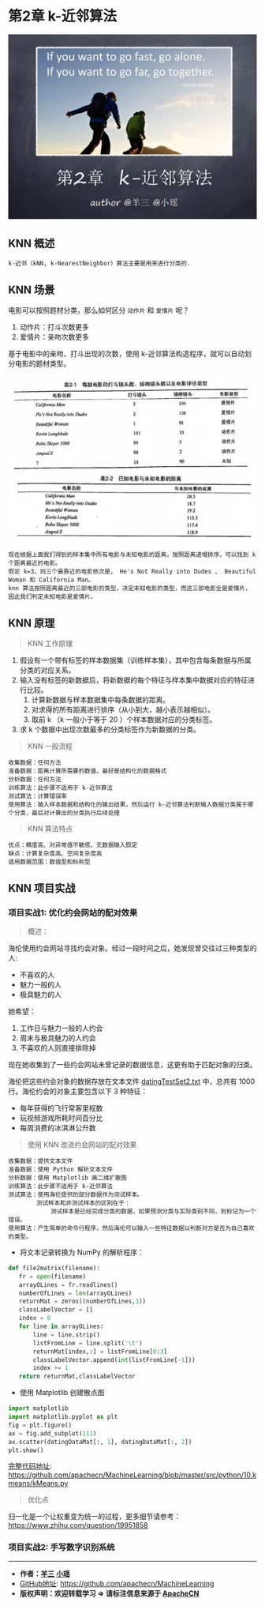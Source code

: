 # 第2章 k-近邻算法
<script type="text/javascript" src="http://cdn.mathjax.org/mathjax/latest/MathJax.js?config=default"></script>

![k-近邻算法_首页](/images/2.KNN/knn_headPage_xy.png "k-近邻算法首页")

## KNN 概述

`k-近邻（kNN, k-NearestNeighbor）算法主要是用来进行分类的.`

## KNN 场景

电影可以按照题材分类，那么如何区分 `动作片` 和 `爱情片` 呢？<br/>
1. 动作片：打斗次数更多
2. 爱情片：亲吻次数更多

基于电影中的亲吻、打斗出现的次数，使用 k-近邻算法构造程序，就可以自动划分电影的题材类型。

![电影视频案例](/images/2.KNN/knn-1-movie.png "电影视频案例")

```
现在根据上面我们得到的样本集中所有电影与未知电影的距离，按照距离递增排序，可以找到 k 个距离最近的电影。
假定 k=3，则三个最靠近的电影依次是， He's Not Really into Dudes 、 Beautiful Woman 和 California Man。
knn 算法按照距离最近的三部电影的类型，决定未知电影的类型，而这三部电影全是爱情片，因此我们判定未知电影是爱情片。
```

## KNN 原理

> KNN 工作原理

1. 假设有一个带有标签的样本数据集（训练样本集），其中包含每条数据与所属分类的对应关系。
2. 输入没有标签的新数据后，将新数据的每个特征与样本集中数据对应的特征进行比较。
    1. 计算新数据与样本数据集中每条数据的距离。
    2. 对求得的所有距离进行排序（从小到大，越小表示越相似）。
    3. 取前 k （k 一般小于等于 20 ）个样本数据对应的分类标签。
3. 求 k 个数据中出现次数最多的分类标签作为新数据的分类。

> KNN 一般流程

```
收集数据：任何方法
准备数据：距离计算所需要的数值，最好是结构化的数据格式
分析数据：任何方法
训练算法：此步骤不适用于 k-近邻算法
测试算法：计算错误率
使用算法：输入样本数据和结构化的输出结果，然后运行 k-近邻算法判断输入数据分类属于哪个分类，最后对计算出的分类执行后续处理
```

> KNN 算法特点

```
优点：精度高、对异常值不敏感、无数据输入假定
缺点：计算复杂度高、空间复杂度高
适用数据范围：数值型和标称型
```

## KNN 项目实战

### 项目实战1: 优化约会网站的配对效果

> 概述：

海伦使用约会网站寻找约会对象。经过一段时间之后，她发现曾交往过三种类型的人:
* 不喜欢的人
* 魅力一般的人
* 极具魅力的人

她希望：
1. 工作日与魅力一般的人约会
2. 周末与极具魅力的人约会
3. 不喜欢的人则直接排除掉

现在她收集到了一些约会网站未曾记录的数据信息，这更有助于匹配对象的归类。

海伦把这些约会对象的数据存放在文本文件 [datingTestSet2.txt](https://github.com/apachecn/MachineLearning/blob/master/input/2.KNN/datingTestSet2.txt) 中，总共有 1000 行。海伦约会的对象主要包含以下 3 种特征：

* 每年获得的飞行常客里程数
* 玩视频游戏所耗时间百分比
* 每周消费的冰淇淋公升数

> 使用 KNN 改进约会网站的配对效果

```
收集数据：提供文本文件
准备数据：使用 Python 解析文本文件
分析数据：使用 Matplotlib 画二维扩散图
训练算法：此步骤不适用于 k-近邻算法
测试算法：使用海伦提供的部分数据作为测试样本。
        测试样本和非测试样本的区别在于：
            测试样本是已经完成分类的数据，如果预测分类与实际类别不同，则标记为一个错误。
使用算法：产生简单的命令行程序，然后海伦可以输入一些特征数据以判断对方是否为自己喜欢的类型。
```

* 将文本记录转换为 NumPy 的解析程序：

 ```Python
def file2matrix(filename):
    fr = open(filename)
    arrayOLines = fr.readlines()
    numberOfLines = len(arrayOLines)
    returnMat = zeros((numberOfLines,3))
    classLabelVector = []
    index = 0
    for line in arrayOLines:
        line = line.strip()
        listFromLine = line.split('\t')
        returnMat[index,:] = listFromLine[0:3]
        classLabelVector.append(int(listFromLine[-1]))
        index += 1
    return returnMat,classLabelVector
```

* 使用 Matplotlib 创建散点图

```Python
import matplotlib
import matplotlib.pyplot as plt
fig = plt.figure()
ax = fig.add_subplot(111)
ax.scatter(datingDataMat[:, 1], datingDataMat[:, 2])
plt.show()
```

[完整代码地址](https://github.com/apachecn/MachineLearning/blob/master/src/python/10.kmeans/kMeans.py): <https://github.com/apachecn/MachineLearning/blob/master/src/python/10.kmeans/kMeans.py>

> 优化点

归一化是一个让权重变为统一的过程，更多细节请参考： https://www.zhihu.com/question/19951858

### 项目实战2: 手写数字识别系统

* * *

* **作者：[羊三](http://www.apache.wiki/display/~xuxin) [小瑶](http://www.apache.wiki/display/~chenyao)**
* [GitHub地址](https://github.com/apachecn/MachineLearning): <https://github.com/apachecn/MachineLearning>
* **版权声明：欢迎转载学习 => 请标注信息来源于 [ApacheCN](http://www.apachecn.org/)**
